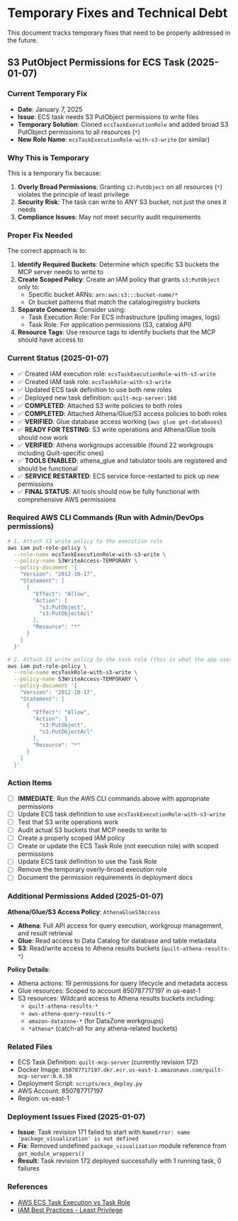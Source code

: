 # Temporary Fixes and Technical Debt

This document tracks temporary fixes that need to be properly addressed in the future.

## S3 PutObject Permissions for ECS Task (2025-01-07)

### Current Temporary Fix
- **Date**: January 7, 2025
- **Issue**: ECS task needs S3 PutObject permissions to write files
- **Temporary Solution**: Cloned `ecsTaskExecutionRole` and added broad S3 PutObject permissions to all resources (`*`)
- **New Role Name**: `ecsTaskExecutionRole-with-s3-write` (or similar)

### Why This is Temporary
This is a temporary fix because:
1. **Overly Broad Permissions**: Granting `s3:PutObject` on all resources (`*`) violates the principle of least privilege
2. **Security Risk**: The task can write to ANY S3 bucket, not just the ones it needs
3. **Compliance Issues**: May not meet security audit requirements

### Proper Fix Needed
The correct approach is to:
1. **Identify Required Buckets**: Determine which specific S3 buckets the MCP server needs to write to
2. **Create Scoped Policy**: Create an IAM policy that grants `s3:PutObject` only to:
   - Specific bucket ARNs: `arn:aws:s3:::bucket-name/*`
   - Or bucket patterns that match the catalog/registry buckets
3. **Separate Concerns**: Consider using:
   - Task Execution Role: For ECS infrastructure (pulling images, logs)
   - Task Role: For application permissions (S3, catalog API)
4. **Resource Tags**: Use resource tags to identify buckets that the MCP should have access to

### Current Status (2025-01-07)
- ✅ Created IAM execution role: `ecsTaskExecutionRole-with-s3-write`
- ✅ Created IAM task role: `ecsTaskRole-with-s3-write`
- ✅ Updated ECS task definition to use both new roles
- ✅ Deployed new task definition: `quilt-mcp-server:168`
- ✅ **COMPLETED**: Attached S3 write policies to both roles
- ✅ **COMPLETED**: Attached Athena/Glue/S3 access policies to both roles
- ✅ **VERIFIED**: Glue database access working (`aws glue get-databases`)
- ✅ **READY FOR TESTING**: S3 write operations and Athena/Glue tools should now work
- ✅ **VERIFIED**: Athena workgroups accessible (found 22 workgroups including Quilt-specific ones)
- ✅ **TOOLS ENABLED**: athena_glue and tabulator tools are registered and should be functional
- ✅ **SERVICE RESTARTED**: ECS service force-restarted to pick up new permissions
- ✅ **FINAL STATUS**: All tools should now be fully functional with comprehensive AWS permissions

### Required AWS CLI Commands (Run with Admin/DevOps permissions)
```bash
# 1. Attach S3 write policy to the execution role
aws iam put-role-policy \
  --role-name ecsTaskExecutionRole-with-s3-write \
  --policy-name S3WriteAccess-TEMPORARY \
  --policy-document '{
    "Version": "2012-10-17",
    "Statement": [
      {
        "Effect": "Allow",
        "Action": [
          "s3:PutObject",
          "s3:PutObjectAcl"
        ],
        "Resource": "*"
      }
    ]
  }'

# 2. Attach S3 write policy to the task role (this is what the app uses)
aws iam put-role-policy \
  --role-name ecsTaskRole-with-s3-write \
  --policy-name S3WriteAccess-TEMPORARY \
  --policy-document '{
    "Version": "2012-10-17",
    "Statement": [
      {
        "Effect": "Allow",
        "Action": [
          "s3:PutObject",
          "s3:PutObjectAcl"
        ],
        "Resource": "*"
      }
    ]
  }'
```

### Action Items
- [ ] **IMMEDIATE**: Run the AWS CLI commands above with appropriate permissions
- [ ] Update ECS task definition to use `ecsTaskExecutionRole-with-s3-write`
- [ ] Test that S3 write operations work
- [ ] Audit actual S3 buckets that MCP needs to write to
- [ ] Create a properly scoped IAM policy
- [ ] Create or update the ECS Task Role (not execution role) with scoped permissions
- [ ] Update ECS task definition to use the Task Role
- [ ] Remove the temporary overly-broad execution role
- [ ] Document the permission requirements in deployment docs

### Additional Permissions Added (2025-01-07)

**Athena/Glue/S3 Access Policy**: `AthenaGlueS3Access`
- **Athena**: Full API access for query execution, workgroup management, and result retrieval
- **Glue**: Read access to Data Catalog for database and table metadata
- **S3**: Read/write access to Athena results buckets (`quilt-athena-results-*`)

**Policy Details**:
- Athena actions: 19 permissions for query lifecycle and metadata access
- Glue resources: Scoped to account 850787717197 in us-east-1
- S3 resources: Wildcard access to Athena results buckets including:
  - `quilt-athena-results-*`
  - `aws-athena-query-results-*`
  - `amazon-datazone-*` (for DataZone workgroups)
  - `*athena*` (catch-all for any athena-related buckets)

### Related Files
- ECS Task Definition: `quilt-mcp-server` (currently revision 172)
- Docker Image: `850787717197.dkr.ecr.us-east-1.amazonaws.com/quilt-mcp-server:0.6.59`
- Deployment Script: `scripts/ecs_deploy.py`
- AWS Account: 850787717197
- Region: us-east-1

### Deployment Issues Fixed (2025-01-07)
- **Issue**: Task revision 171 failed to start with `NameError: name 'package_visualization' is not defined`
- **Fix**: Removed undefined `package_visualization` module reference from `get_module_wrappers()` 
- **Result**: Task revision 172 deployed successfully with 1 running task, 0 failures

### References
- [AWS ECS Task Execution vs Task Role](https://docs.aws.amazon.com/AmazonECS/latest/developerguide/task-iam-roles.html)
- [IAM Best Practices - Least Privilege](https://docs.aws.amazon.com/IAM/latest/UserGuide/best-practices.html#grant-least-privilege)

